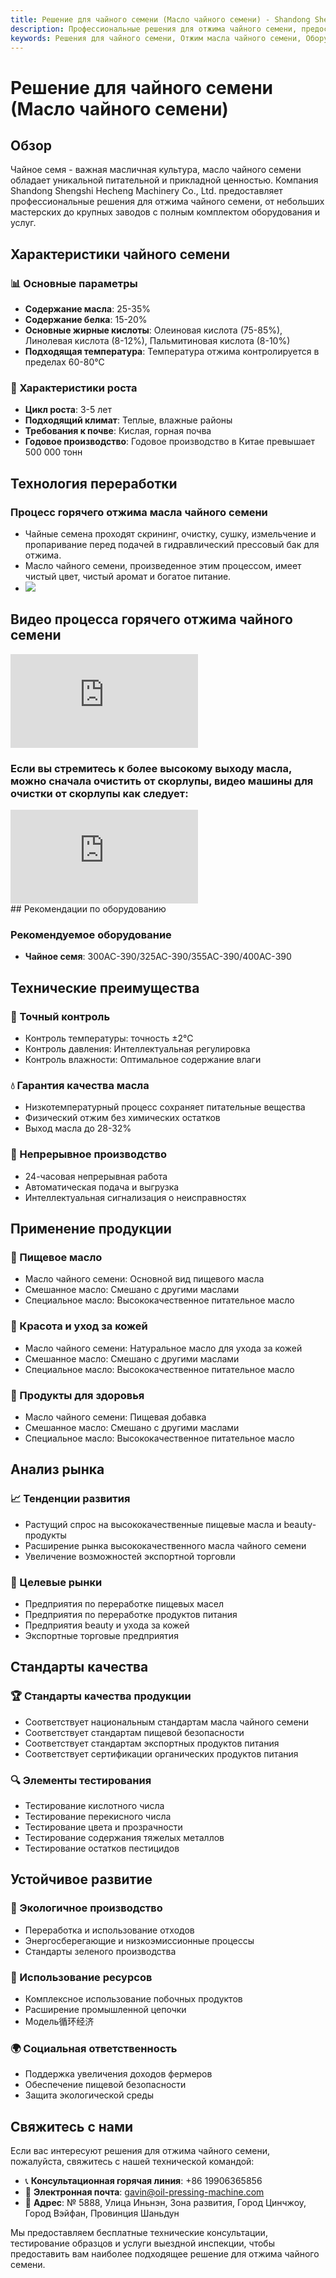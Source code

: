 ```yaml
---
title: Решение для чайного семени (Масло чайного семени) - Shandong Shengshi Hecheng Machinery Co., Ltd.
description: Профессиональные решения для отжима чайного семени, предоставление оборудования и технических услуг по переработке масла чайного семени, содержание масла 25-35%, богатое олеиновой кислотой, использование процесса горячего отжима для обеспечения качества, удовлетворяющие потребности в высококачественных пищевых маслах и beauty-продуктах.
keywords: Решения для чайного семени, Отжим масла чайного семени, Оборудование для переработки чайного семени, Линия производства масла чайного семени, Процесс горячего отжима чайного семени, Пресс для масла чайного семени, Экстракция масла чайного семени, Переработка масличных семян чайного семени, Оборудование для отжима масла чайного семени, Чайное масло, Масло камелии
---
```


# Решение для чайного семени (Масло чайного семени)

## Обзор

Чайное семя - важная масличная культура, масло чайного семени обладает уникальной питательной и прикладной ценностью. Компания Shandong Shengshi Hecheng Machinery Co., Ltd. предоставляет профессиональные решения для отжима чайного семени, от небольших мастерских до крупных заводов с полным комплектом оборудования и услуг.

## Характеристики чайного семени

### 📊 Основные параметры
- **Содержание масла**: 25-35%
- **Содержание белка**: 15-20%
- **Основные жирные кислоты**: Олеиновая кислота (75-85%), Линолевая кислота (8-12%), Пальмитиновая кислота (8-10%)
- **Подходящая температура**: Температура отжима контролируется в пределах 60-80℃

### 🌱 Характеристики роста
- **Цикл роста**: 3-5 лет
- **Подходящий климат**: Теплые, влажные районы
- **Требования к почве**: Кислая, горная почва
- **Годовое производство**: Годовое производство в Китае превышает 500 000 тонн

## Технология переработки

### Процесс горячего отжима масла чайного семени
- Чайные семена проходят скрининг, очистку, сушку, измельчение и пропаривание перед подачей в гидравлический прессовый бак для отжима.
- Масло чайного семени, произведенное этим процессом, имеет чистый цвет, чистый аромат и богатое питание.
- ![](/images/茶籽热榨工艺.png)

## Видео процесса горячего отжима чайного семени

<div class="video-container">
  <iframe src="https://www.youtube.com/embed/s5h70JVB46Q" frameborder="0" allow="accelerometer; autoplay; clipboard-write; encrypted-media; gyroscope; picture-in-picture" allowfullscreen></iframe>
</div>

### Если вы стремитесь к более высокому выходу масла, можно сначала очистить от скорлупы, видео машины для очистки от скорлупы как следует:

<div class="video-container">
  <iframe src="https://www.youtube.com/embed/Yz1FETcJv7I" frameborder="0" allow="accelerometer; autoplay; clipboard-write; encrypted-media; gyroscope; picture-in-picture" allowfullscreen></iframe>
</div>
## Рекомендации по оборудованию

### Рекомендуемое оборудование
- **Чайное семя**: 300AC-390/325AC-390/355AC-390/400AC-390

## Технические преимущества

### 🎯 Точный контроль
- Контроль температуры: точность ±2℃
- Контроль давления: Интеллектуальная регулировка
- Контроль влажности: Оптимальное содержание влаги

### 💧 Гарантия качества масла
- Низкотемпературный процесс сохраняет питательные вещества
- Физический отжим без химических остатков
- Выход масла до 28-32%

### 🔄 Непрерывное производство
- 24-часовая непрерывная работа
- Автоматическая подача и выгрузка
- Интеллектуальная сигнализация о неисправностях

## Применение продукции

### 🍳 Пищевое масло
- Масло чайного семени: Основной вид пищевого масла
- Смешанное масло: Смешано с другими маслами
- Специальное масло: Высококачественное питательное масло

### 💄 Красота и уход за кожей
- Масло чайного семени: Натуральное масло для ухода за кожей
- Смешанное масло: Смешано с другими маслами
- Специальное масло: Высококачественное питательное масло

### 💊 Продукты для здоровья
- Масло чайного семени: Пищевая добавка
- Смешанное масло: Смешано с другими маслами
- Специальное масло: Высококачественное питательное масло

## Анализ рынка

### 📈 Тенденции развития
- Растущий спрос на высококачественные пищевые масла и beauty-продукты
- Расширение рынка высококачественного масла чайного семени
- Увеличение возможностей экспортной торговли

### 🎯 Целевые рынки
- Предприятия по переработке пищевых масел
- Предприятия по переработке продуктов питания
- Предприятия beauty и ухода за кожей
- Экспортные торговые предприятия

## Стандарты качества

### 🏆 Стандарты качества продукции
- Соответствует национальным стандартам масла чайного семени
- Соответствует стандартам пищевой безопасности
- Соответствует стандартам экспортных продуктов питания
- Соответствует сертификации органических продуктов питания

### 🔍 Элементы тестирования
- Тестирование кислотного числа
- Тестирование перекисного числа
- Тестирование цвета и прозрачности
- Тестирование содержания тяжелых металлов
- Тестирование остатков пестицидов

## Устойчивое развитие

### 🌱 Экологичное производство
- Переработка и использование отходов
- Энергосберегающие и низкоэмиссионные процессы
- Стандарты зеленого производства

### 🔄 Использование ресурсов
- Комплексное использование побочных продуктов
- Расширение промышленной цепочки
- Модель循环经济

### 🌍 Социальная ответственность
- Поддержка увеличения доходов фермеров
- Обеспечение пищевой безопасности
- Защита экологической среды

## Свяжитесь с нами

Если вас интересуют решения для отжима чайного семени, пожалуйста, свяжитесь с нашей технической командой:

- 📞 **Консультационная горячая линия**: +86 19906365856
- 📧 **Электронная почта**: gavin@oil-pressing-machine.com
- 📍 **Адрес**: № 5888, Улица Иньнэн, Зона развития, Город Цинчжоу, Город Вэйфан, Провинция Шаньдун

Мы предоставляем бесплатные технические консультации, тестирование образцов и услуги выездной инспекции, чтобы предоставить вам наиболее подходящее решение для отжима чайного семени.